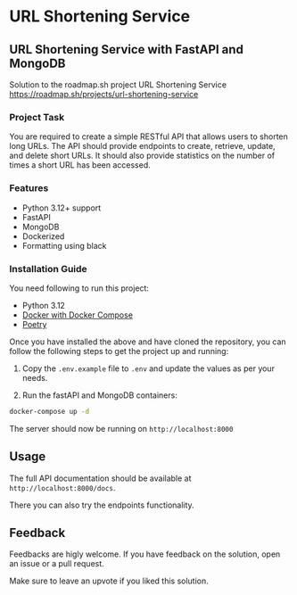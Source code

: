 # URL Shortening Service

## URL Shortening Service with FastAPI and MongoDB
Solution to the roadmap.sh project URL Shortening Service https://roadmap.sh/projects/url-shortening-service

### Project Task

You are required to create a simple RESTful API that allows users to shorten long URLs. 
The API should provide endpoints to create, retrieve, update, and delete short URLs. 
It should also provide statistics on the number of times a short URL has been accessed.

### Features

- Python 3.12+ support
- FastAPI
- MongoDB
- Dockerized
- Formatting using black

### Installation Guide

You need following to run this project:

- Python 3.12
- [Docker with Docker Compose](https://docs.docker.com/compose/install/)
- [Poetry](https://python-poetry.org/docs/#installation)

Once you have installed the above and have cloned the repository, you can follow the following steps to get the project up and running:

1. Copy the `.env.example` file to `.env` and update the values as per your needs.

2. Run the fastAPI and MongoDB containers:

```bash
docker-compose up -d
```

The server should now be running on `http://localhost:8000`

## Usage

The full API documentation should be available at `http://localhost:8000/docs`.

There you can also try the endpoints functionality.

## Feedback

Feedbacks are higly welcome. If you have feedback on the solution, open an issue or a pull request.

Make sure to leave an upvote if you liked this solution.
